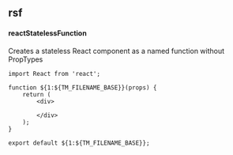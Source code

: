 ## rsf
#### reactStatelessFunction
Creates a stateless React component as a named function without PropTypes
```
import React from 'react';

function ${1:${TM_FILENAME_BASE}}(props) {
	return (
		<div>
			
		</div>
	);
}

export default ${1:${TM_FILENAME_BASE}};
```